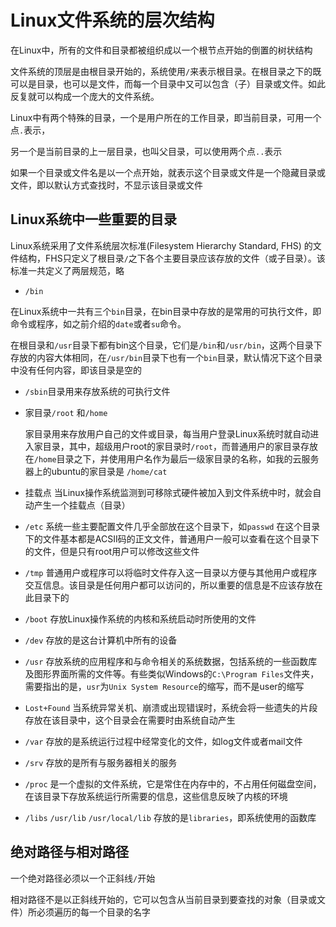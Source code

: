 # Linux文件系统的层次结构

在Linux中，所有的文件和目录都被组织成以一个根节点开始的倒置的树状结构

文件系统的顶层是由根目录开始的，系统使用`/`来表示根目录。在根目录之下的既可以是目录，也可以是文件，而每一个目录中又可以包含（子）目录或文件。如此反复就可以构成一个庞大的文件系统。



Linux中有两个特殊的目录，一个是用户所在的工作目录，即当前目录，可用一个点`.`表示，

另一个是当前目录的上一层目录，也叫父目录，可以使用两个点`..`表示

如果一个目录或文件名是以一个点开始，就表示这个目录或文件是一个隐藏目录或文件，即以默认方式查找时，不显示该目录或文件

## Linux系统中一些重要的目录

Linux系统采用了文件系统层次标准(Filesystem Hierarchy Standard, FHS) 的文件结构，FHS只定义了根目录`/`之下各个主要目录应该存放的文件（或子目录）。该标准一共定义了两层规范，略

+  `/bin`

在Linux系统中一共有三个`bin`目录，在bin目录中存放的是常用的可执行文件，即命令或程序，如之前介绍的`date`或者`su`命令。

在根目录和`/usr`目录下都有bin这个目录，它们是`/bin`和`/usr/bin`，这两个目录下存放的内容大体相同，在`/usr/bin`目录下也有一个`bin`目录，默认情况下这个目录中没有任何内容，即该目录是空的

+ `/sbin`目录用来存放系统的可执行文件

+ 家目录`/root` 和`/home` 

   家目录用来存放用户自己的文件或目录，每当用户登录Linux系统时就自动进入家目录，其中，超级用户root的家目录时`/root`，而普通用户的家目录存放在`/home`目录之下，并使用用户名作为最后一级家目录的名称，如我的云服务器上的ubuntu的家目录是 `/home/cat`

+ 挂载点  当Linux操作系统监测到可移除式硬件被加入到文件系统中时，就会自动产生一个挂载点（目录）
+ `/etc`  系统一些主要配置文件几乎全部放在这个目录下，如`passwd`  在这个目录下的文件基本都是ACSII码的正文文件，普通用户一般可以查看在这个目录下的文件，但是只有root用户可以修改这些文件
+ `/tmp`   普通用户或程序可以将临时文件存入这一目录以方便与其他用户或程序交互信息。该目录是任何用户都可以访问的，所以重要的信息是不应该存放在此目录下的
+ `/boot`   存放Linux操作系统的内核和系统启动时所使用的文件
+ `/dev`    存放的是这台计算机中所有的设备
+ `/usr`  存放系统的应用程序和与命令相关的系统数据，包括系统的一些函数库及图形界面所需的文件等。有些类似Windows的`C:\Program Files`文件夹，需要指出的是，`usr`为`Unix System Resource`的缩写，而不是user的缩写
+ `Lost+Found` 当系统异常关机、崩溃或出现错误时，系统会将一些遗失的片段存放在该目录中，这个目录会在需要时由系统自动产生
+ `/var`   存放的是系统运行过程中经常变化的文件，如log文件或者mail文件
+ `/srv`    存放的是所有与服务器相关的服务
+ `/proc`   是一个虚拟的文件系统，它是常住在内存中的，不占用任何磁盘空间，在该目录下存放系统运行所需要的信息，这些信息反映了内核的环境
+ `/libs` `/usr/lib` `/usr/local/lib`  存放的是`libraries`，即系统使用的函数库



## 绝对路径与相对路径

一个绝对路径必须以一个正斜线`/`开始

相对路径不是以正斜线开始的，它可以包含从当前目录到要查找的对象（目录或文件）所必须遍历的每一个目录的名字
